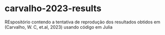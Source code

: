 # carvalho-2023-results
REspositório contendo a tentativa de reprodução dos resultados obtidos em (Carvalho, W. C, et.al, 2023) usando código em Julia
